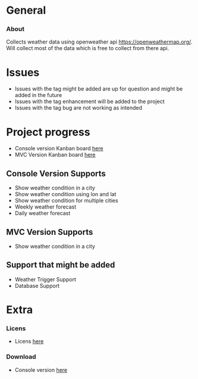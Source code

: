 # General
### About
Collects weather data using openweather api https://openweathermap.org/. 
Will collect most of the data which is free to collect from there api. 

# Issues
- Issues with the tag might be added are up for question and might be added in the future
- Issues with the tag enhancement will be added to the project
- Issues with the tag bug are not working as intended

# Project progress
- Console version Kanban board [here](https://github.com/users/Carpenteri1/projects/3) 
- MVC Version Kanban board [here](https://github.com/Carpenteri1/WeatherApp/projects/4)

## Console Version Supports
- Show weather condition in a city
- Show weather condition using lon and lat
- Show weather condition for multiple cities
- Weekly weather forecast 
- Daily weather forecast 

## MVC Version Supports
- Show weather condition in a city

## Support that might be added
- Weather Trigger Support
- Database Support

# Extra

### Licens
- Licens [here](https://github.com/Carpenteri1/WeatherApp/blob/master/LICENSE)

### Download 
- Console version [here](https://github.com/Carpenteri1/WeatherApp/releases/download/v1.0/Bin.zip) 
